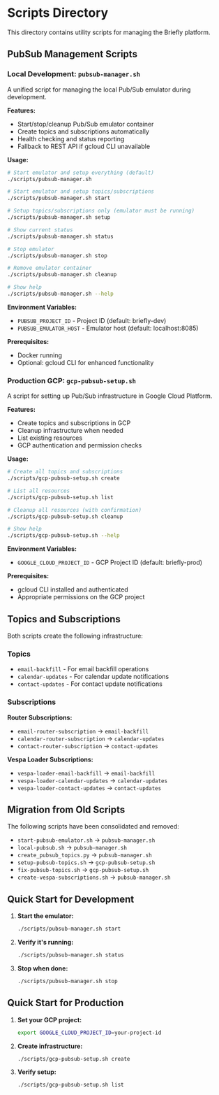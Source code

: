 # Scripts Directory

This directory contains utility scripts for managing the Briefly platform.

## PubSub Management Scripts

### Local Development: `pubsub-manager.sh`

A unified script for managing the local Pub/Sub emulator during development.

**Features:**
- Start/stop/cleanup Pub/Sub emulator container
- Create topics and subscriptions automatically
- Health checking and status reporting
- Fallback to REST API if gcloud CLI unavailable

**Usage:**
```bash
# Start emulator and setup everything (default)
./scripts/pubsub-manager.sh

# Start emulator and setup topics/subscriptions
./scripts/pubsub-manager.sh start

# Setup topics/subscriptions only (emulator must be running)
./scripts/pubsub-manager.sh setup

# Show current status
./scripts/pubsub-manager.sh status

# Stop emulator
./scripts/pubsub-manager.sh stop

# Remove emulator container
./scripts/pubsub-manager.sh cleanup

# Show help
./scripts/pubsub-manager.sh --help
```

**Environment Variables:**
- `PUBSUB_PROJECT_ID` - Project ID (default: briefly-dev)
- `PUBSUB_EMULATOR_HOST` - Emulator host (default: localhost:8085)

**Prerequisites:**
- Docker running
- Optional: gcloud CLI for enhanced functionality

### Production GCP: `gcp-pubsub-setup.sh`

A script for setting up Pub/Sub infrastructure in Google Cloud Platform.

**Features:**
- Create topics and subscriptions in GCP
- Cleanup infrastructure when needed
- List existing resources
- GCP authentication and permission checks

**Usage:**
```bash
# Create all topics and subscriptions
./scripts/gcp-pubsub-setup.sh create

# List all resources
./scripts/gcp-pubsub-setup.sh list

# Cleanup all resources (with confirmation)
./scripts/gcp-pubsub-setup.sh cleanup

# Show help
./scripts/gcp-pubsub-setup.sh --help
```

**Environment Variables:**
- `GOOGLE_CLOUD_PROJECT_ID` - GCP Project ID (default: briefly-prod)

**Prerequisites:**
- gcloud CLI installed and authenticated
- Appropriate permissions on the GCP project

## Topics and Subscriptions

Both scripts create the following infrastructure:

### Topics
- `email-backfill` - For email backfill operations
- `calendar-updates` - For calendar update notifications
- `contact-updates` - For contact update notifications

### Subscriptions

**Router Subscriptions:**
- `email-router-subscription` → `email-backfill`
- `calendar-router-subscription` → `calendar-updates`
- `contact-router-subscription` → `contact-updates`

**Vespa Loader Subscriptions:**
- `vespa-loader-email-backfill` → `email-backfill`
- `vespa-loader-calendar-updates` → `calendar-updates`
- `vespa-loader-contact-updates` → `contact-updates`

## Migration from Old Scripts

The following scripts have been consolidated and removed:
- `start-pubsub-emulator.sh` → `pubsub-manager.sh`
- `local-pubsub.sh` → `pubsub-manager.sh`
- `create_pubsub_topics.py` → `pubsub-manager.sh`
- `setup-pubsub-topics.sh` → `gcp-pubsub-setup.sh`
- `fix-pubsub-topics.sh` → `gcp-pubsub-setup.sh`
- `create-vespa-subscriptions.sh` → `pubsub-manager.sh`

## Quick Start for Development

1. **Start the emulator:**
   ```bash
   ./scripts/pubsub-manager.sh start
   ```

2. **Verify it's running:**
   ```bash
   ./scripts/pubsub-manager.sh status
   ```

3. **Stop when done:**
   ```bash
   ./scripts/pubsub-manager.sh stop
   ```

## Quick Start for Production

1. **Set your GCP project:**
   ```bash
   export GOOGLE_CLOUD_PROJECT_ID=your-project-id
   ```

2. **Create infrastructure:**
   ```bash
   ./scripts/gcp-pubsub-setup.sh create
   ```

3. **Verify setup:**
   ```bash
   ./scripts/gcp-pubsub-setup.sh list
   ```
